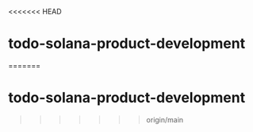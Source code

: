 <<<<<<< HEAD
# todo-solana-product-development
=======
# todo-solana-product-development
>>>>>>> origin/main
